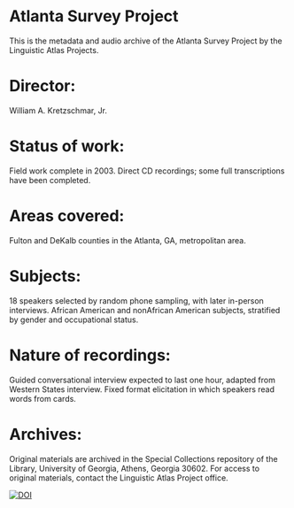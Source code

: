 # Atlanta Survey Project
This is the metadata and audio archive of the Atlanta Survey Project by the Linguistic Atlas Projects.

# Director:
William A. Kretzschmar, Jr.

# Status of work:
Field work complete in 2003. Direct CD recordings; some full transcriptions have been completed.

# Areas covered:
Fulton and DeKalb counties in the Atlanta, GA, metropolitan area.

# Subjects:
18 speakers selected by random phone sampling, with later in-person interviews. African American and nonAfrican American subjects, stratified by gender and occupational status.

# Nature of recordings:
Guided conversational interview expected to last one hour, adapted from Western States interview. Fixed format elicitation in which speakers read words from cards. 

# Archives:
Original materials are archived in the Special Collections repository of the Library, University of Georgia, Athens, Georgia 30602. For access to original materials, contact the Linguistic Atlas Project office.

[![DOI](https://zenodo.org/badge/DOI/10.5281/zenodo.233036.svg)](https://doi.org/10.5281/zenodo.233036)
